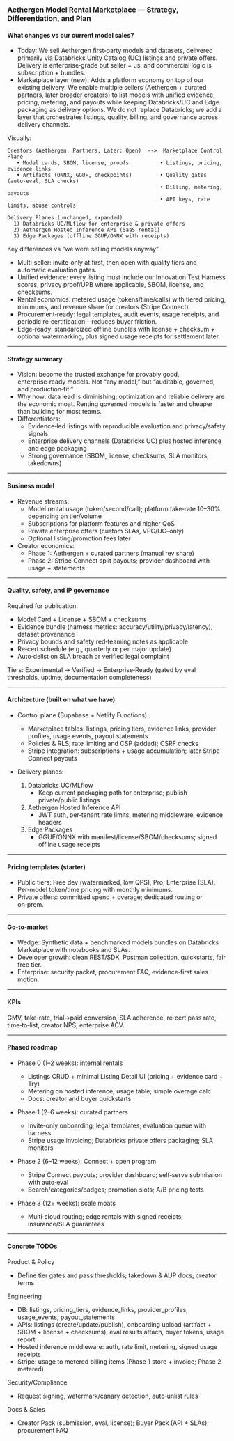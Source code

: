 ### Aethergen Model Rental Marketplace — Strategy, Differentiation, and Plan

#### What changes vs our current model sales?

- Today: We sell Aethergen first‑party models and datasets, delivered primarily via Databricks Unity Catalog (UC) listings and private offers. Delivery is enterprise‑grade but seller = us, and commercial logic is subscription + bundles.
- Marketplace layer (new): Adds a platform economy on top of our existing delivery. We enable multiple sellers (Aethergen + curated partners, later broader creators) to list models with unified evidence, pricing, metering, and payouts while keeping Databricks/UC and Edge packaging as delivery options. We do not replace Databricks; we add a layer that orchestrates listings, quality, billing, and governance across delivery channels.

Visually:

```
Creators (Aethergen, Partners, Later: Open)  -->  Marketplace Control Plane
   • Model cards, SBOM, license, proofs          • Listings, pricing, evidence links
   • Artifacts (ONNX, GGUF, checkpoints)         • Quality gates (auto‑eval, SLA checks)
                                                 • Billing, metering, payouts
                                                 • API keys, rate limits, abuse controls

Delivery Planes (unchanged, expanded)
  1) Databricks UC/MLflow for enterprise & private offers
  2) Aethergen Hosted Inference API (SaaS rental)
  3) Edge Packages (offline GGUF/ONNX with receipts)
```

Key differences vs “we were selling models anyway”
- Multi‑seller: invite‑only at first, then open with quality tiers and automatic evaluation gates.
- Unified evidence: every listing must include our Innovation Test Harness scores, privacy proof/UPB where applicable, SBOM, license, and checksums.
- Rental economics: metered usage (tokens/time/calls) with tiered pricing, minimums, and revenue share for creators (Stripe Connect).
- Procurement‑ready: legal templates, audit events, usage receipts, and periodic re‑certification – reduces buyer friction.
- Edge‑ready: standardized offline bundles with license + checksum + optional watermarking, plus signed usage receipts for settlement later.

---

#### Strategy summary

- Vision: become the trusted exchange for provably good, enterprise‑ready models. Not “any model,” but “auditable, governed, and production‑fit.”
- Why now: data lead is diminishing; optimization and reliable delivery are the economic moat. Renting governed models is faster and cheaper than building for most teams.
- Differentiators:
  - Evidence‑led listings with reproducible evaluation and privacy/safety signals
  - Enterprise delivery channels (Databricks UC) plus hosted inference and edge packaging
  - Strong governance (SBOM, license, checksums, SLA monitors, takedowns)

---

#### Business model

- Revenue streams:
  - Model rental usage (token/second/call); platform take‑rate 10–30% depending on tier/volume
  - Subscriptions for platform features and higher QoS
  - Private enterprise offers (custom SLAs, VPC/UC–only)
  - Optional listing/promotion fees later
- Creator economics:
  - Phase 1: Aethergen + curated partners (manual rev share)
  - Phase 2: Stripe Connect split payouts; provider dashboard with usage + statements

---

#### Quality, safety, and IP governance

Required for publication:
- Model Card + License + SBOM + checksums
- Evidence bundle (harness metrics: accuracy/utility/privacy/latency), dataset provenance
- Privacy bounds and safety red‑teaming notes as applicable
- Re‑cert schedule (e.g., quarterly or per major update)
- Auto‑delist on SLA breach or verified legal complaint

Tiers: Experimental → Verified → Enterprise‑Ready (gated by eval thresholds, uptime, documentation completeness)

---

#### Architecture (built on what we have)

- Control plane (Supabase + Netlify Functions):
  - Marketplace tables: listings, pricing tiers, evidence links, provider profiles, usage events, payout statements
  - Policies & RLS; rate limiting and CSP (added); CSRF checks
  - Stripe integration: subscriptions + usage accumulation; later Stripe Connect payouts

- Delivery planes:
  1) Databricks UC/MLflow
     - Keep current packaging path for enterprise; publish private/public listings
  2) Aethergen Hosted Inference API
     - JWT auth, per‑tenant rate limits, metering middleware, evidence headers
  3) Edge Packages
     - GGUF/ONNX with manifest/license/SBOM/checksums; signed offline usage receipts

---

#### Pricing templates (starter)

- Public tiers: Free dev (watermarked, low QPS), Pro, Enterprise (SLA). Per‑model token/time pricing with monthly minimums.
- Private offers: committed spend + overage; dedicated routing or on‑prem.

---

#### Go‑to‑market

- Wedge: Synthetic data + benchmarked models bundles on Databricks Marketplace with notebooks and SLAs.
- Developer growth: clean REST/SDK, Postman collection, quickstarts, fair free tier.
- Enterprise: security packet, procurement FAQ, evidence‑first sales motion.

---

#### KPIs

GMV, take‑rate, trial→paid conversion, SLA adherence, re‑cert pass rate, time‑to‑list, creator NPS, enterprise ACV.

---

#### Phased roadmap

- Phase 0 (1–2 weeks): internal rentals
  - Listings CRUD + minimal Listing Detail UI (pricing + evidence card + Try)
  - Metering on hosted inference; usage table; simple overage calc
  - Docs: creator and buyer quickstarts

- Phase 1 (2–6 weeks): curated partners
  - Invite‑only onboarding; legal templates; evaluation queue with harness
  - Stripe usage invoicing; Databricks private offers packaging; SLA monitors

- Phase 2 (6–12 weeks): Connect + open program
  - Stripe Connect payouts; provider dashboard; self‑serve submission with auto‑eval
  - Search/categories/badges; promotion slots; A/B pricing tests

- Phase 3 (12+ weeks): scale moats
  - Multi‑cloud routing; edge rentals with signed receipts; insurance/SLA guarantees

---

#### Concrete TODOs

Product & Policy
- Define tier gates and pass thresholds; takedown & AUP docs; creator terms

Engineering
- DB: listings, pricing_tiers, evidence_links, provider_profiles, usage_events, payout_statements
- APIs: listings (create/update/publish), onboarding upload (artifact + SBOM + license + checksums), eval results attach, buyer tokens, usage report
- Hosted inference middleware: auth, rate limit, metering, signed usage receipts
- Stripe: usage to metered billing items (Phase 1 store + invoice; Phase 2 metered)

Security/Compliance
- Request signing, watermark/canary detection, auto‑unlist rules

Docs & Sales
- Creator Pack (submission, eval, license); Buyer Pack (API + SLAs); procurement FAQ


